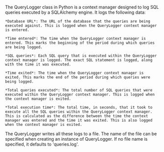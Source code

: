 The QueryLogger class in Python is a context manager designed to log SQL queries executed by a SQLAlchemy engine. It logs the following data:  

    *Database URL*: The URL of the database that the queries are being executed against. This is logged when the QueryLogger context manager is entered.

    *Time entered*: The time when the QueryLogger context manager is entered. This marks the beginning of the period during which queries are being logged.

    *SQL queries*: Each SQL query that is executed within the QueryLogger context manager is logged. The exact SQL statement is logged, along with the time it was executed.

    *Time exited*: The time when the QueryLogger context manager is exited. This marks the end of the period during which queries were being logged.

    *Total queries executed*: The total number of SQL queries that were executed within the QueryLogger context manager. This is logged when the context manager is exited.

    *Total execution time*: The total time, in seconds, that it took to execute all the SQL queries within the QueryLogger context manager. This is calculated as the difference between the time the context manager was entered and the time it was exited. This is also logged when the context manager is exited.  

The QueryLogger writes all these logs to a file. The name of the file can be specified when creating an instance of QueryLogger. If no file name is specified, it defaults to 'queries.log'.

